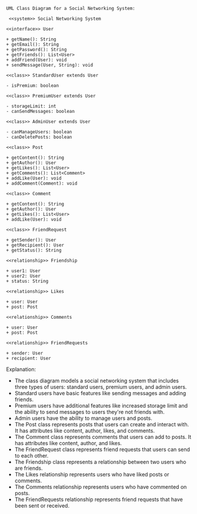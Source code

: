 ```
UML Class Diagram for a Social Networking System:

 <<system>> Social Networking System

<<interface>> User

+ getName(): String
+ getEmail(): String
+ getPassword(): String
+ getFriends(): List<User>
+ addFriend(User): void
+ sendMessage(User, String): void

<<class>> StandardUser extends User

- isPremium: boolean

<<class>> PremiumUser extends User

- storageLimit: int
- canSendMessages: boolean

<<class>> AdminUser extends User

- canManageUsers: boolean
- canDeletePosts: boolean

<<class>> Post

+ getContent(): String
+ getAuthor(): User
+ getLikes(): List<User>
+ getComments(): List<Comment>
+ addLike(User): void
+ addComment(Comment): void

<<class>> Comment

+ getContent(): String
+ getAuthor(): User
+ getLikes(): List<User>
+ addLike(User): void

<<class>> FriendRequest

+ getSender(): User
+ getRecipient(): User
+ getStatus(): String

<<relationship>> Friendship

+ user1: User
+ user2: User
+ status: String

<<relationship>> Likes

+ user: User
+ post: Post

<<relationship>> Comments

+ user: User
+ post: Post

<<relationship>> FriendRequests

+ sender: User
+ recipient: User
```

Explanation:

- The class diagram models a social networking system that includes three types of users: standard users, premium users, and admin users.
- Standard users have basic features like sending messages and adding friends.
- Premium users have additional features like increased storage limit and the ability to send messages to users they're not friends with.
- Admin users have the ability to manage users and posts.
- The Post class represents posts that users can create and interact with. It has attributes like content, author, likes, and comments.
- The Comment class represents comments that users can add to posts. It has attributes like content, author, and likes.
- The FriendRequest class represents friend requests that users can send to each other.
- The Friendship class represents a relationship between two users who are friends.
- The Likes relationship represents users who have liked posts or comments.
- The Comments relationship represents users who have commented on posts.
- The FriendRequests relationship represents friend requests that have been sent or received.